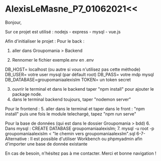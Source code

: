 # AlexisLeMasne_P7_01062021<<

Bonjour,

Sur ce projet est utilisé :
nodejs - express - mysql - vue.js 

Afin d'initialiser le projet :
Pour le back :
1. aller dans Groupomania > Backend 

2. Rennomer le fichier exemple.env en .env

DB_HOST= localhost (ou autre si vous n'utilisez pas cette méthode)
DB_USER= votre user mysql (par défault root)
DB_PASS= votre mdp mysql
DB_DATABASE=groupomaniaalexislm
TOKEN= un token secret

3. ouvrir le terminal et dans le backend taper "npm install" pour ajouter le package node. 
4. dans le terminal backend toujours, taper "nodemon server"

Pour le frontend :
5. aller dans le terminal et taper dans le front : "npm install" puis une fois le module telechargé, tapez "npm run serve"

Pour la base de données (qui est dans le dossier Groupomania > bdd)
6. Dans mysql : CREATE DATABASE groupomaniaalexislm;
7. mysql -u root -p groupomaniaalexislm < "le chemin vers groupomaniaalexslm".sql
6-7-Alternative : Il est possible d'utiliser Workbench ou phpmyadmin afin d'importer une base de donnée existante  

En cas de besoin, n'hésitez pas à me contacter.
Merci et bonne navigation !
